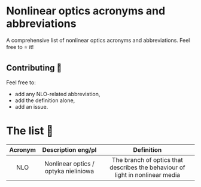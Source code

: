 # Nonlinear optics acronyms and abbreviations
A comprehensive list of nonlinear optics acronyms and abbreviations. Feel free to :star: it!

## Contributing 📝

Feel free to:
* add any NLO-related abbreviation, 
* add the definition alone, 
* add an issue.


# The list 📑

|    **Acronym**    	| **Description eng/pl** | **Definition** |
|:-----------------:	|:-----------------------------------------------------------------------------:	|:------------------------------------------------------------------------------------------------------------------------------------------------------------------------------------------------------------------------------------------------------------------------------------------------:	|
| NLO              	| Nonlinear optics / optyka nieliniowa                                                                    	|   The branch of optics that describes the behaviour of light in nonlinear media  	|
